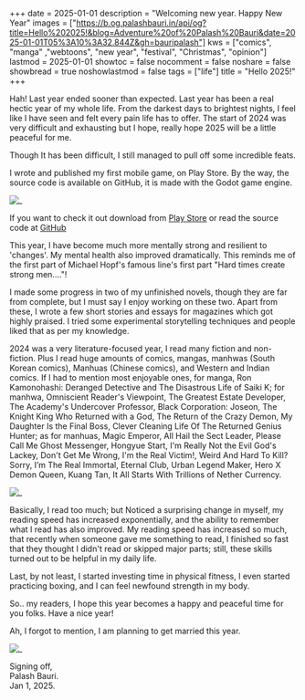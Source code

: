 +++
date = 2025-01-01
description = "Welcoming new year. Happy New Year"
images = ["https://b.og.palashbauri.in/api/og?title=Hello%202025!&blog=Adventure%20of%20Palash%20Bauri&date=2025-01-01T05%3A10%3A32.844Z&gh=bauripalash"]
kws = ["comics", "manga" ,"webtoons", "new year", "festival", "Christmas", "opinion"]
lastmod = 2025-01-01
showtoc = false
nocomment = false
noshare = false
showbread = true
noshowlastmod = false
tags = ["life"]
title = "Hello 2025!"
+++

Hah! Last year ended sooner than expected. Last year has been a real hectic year of my whole life.  From the darkest days to brightest nights, I feel like I have seen and felt every pain life has to offer. The start of 2024 was very difficult and exhausting but I hope, really hope 2025 will be a little peaceful for me.

Though It has been difficult, I still managed to pull off some incredible feats.

I wrote and published my first mobile game, on Play Store. By the way, the source code is available on GitHub, it is made with the Godot game engine.

![_](https://i.ibb.co/n69LLVm/Screenshot-20241231-122819-Firefox-Beta.jpg)

If you want to check it out download from [Play Store](https://play.google.com/store/apps/details?id=in.palashbauri.jumpvolly) or read the source code at [GitHub](https://github.com/bauripalash/jumpvolly)

This year, I have become much more mentally strong and resilient to 'changes'. My mental health also improved dramatically. This reminds me of the first part of Michael Hopf's famous line's first part "Hard times create strong men...."!

I made some progress in two of my unfinished novels, though they are far from complete, but I must say I enjoy working on these two. Apart from these, I wrote a few short stories and essays for magazines which got highly praised. I tried some experimental storytelling techniques and people liked that as per my knowledge. 

2024 was a very literature-focused year, I read many fiction and non-fiction. Plus I read huge amounts of comics, mangas, manhwas (South Korean comics), Manhuas (Chinese comics), and Western and Indian comics. If I had to mention most enjoyable ones, for manga, Ron Kamonohashi: Deranged Detective and The Disastrous Life of Saiki K; for manhwa, Omniscient Reader's Viewpoint, The Greatest Estate Developer, The Academy's Undercover Professor, Black Corporation: Joseon, The Knight King Who Returned with a God, The Return of the Crazy Demon, My Daughter Is the Final Boss, Clever Cleaning Life Of The Returned Genius Hunter; as for manhuas, Magic Emperor, All Hail the Sect Leader, Please Call Me Ghost Messenger, Hongyue Start, I'm Really Not the Evil God's Lackey, Don't Get Me Wrong, I'm the Real Victim!, Weird And Hard To Kill? Sorry, I’m The Real Immortal, Eternal Club, Urban Legend Maker, Hero X Demon Queen, Kuang Tan, It All Starts With Trillions of Nether Currency.

![_](https://media1.tenor.com/m/yNJfDJoKBg4AAAAd/orv-anime-orv-manhwa.gif)

Basically, I read too much; but Noticed a surprising change in myself, my reading speed has increased exponentially, and the ability to remember what I read has also improved. My reading speed has increased so much, that recently when someone gave me something to read, I finished so fast that they thought I didn't read or skipped major parts; still, these skills turned out to be helpful in my daily life.

Last, by not least, I started investing time in physical fitness, I even started practicing boxing, and I can feel newfound strength in my body.

So.. my readers, I hope this year becomes a happy and peaceful time for you folks. Have a nice year!

Ah, I forgot to mention, I am planning to get married this year.

![_](https://media.tenor.com/bkA2JqxxfGwAAAAi/mlbb-jjk-jjk-mlbb.gif)

Signing off,  
Palash Bauri.  
Jan 1, 2025. 




